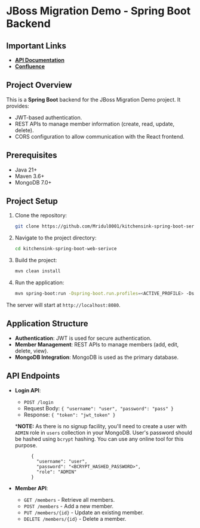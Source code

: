 # JBoss Migration Demo - Spring Boot Backend

## Important Links

- **[API Documentation](https://app.swaggerhub.com/apis/MRIDULMAHAJAN0001/kitchensink-api/1.0.0)**
- **[Confluence](https://mridulmahajan.atlassian.net/wiki/spaces/~61c40d9b7c6f980070a5416e/pages/294935/Kitchensink+Migration)**

## Project Overview

This is a **Spring Boot** backend for the JBoss Migration Demo project. It provides:
- JWT-based authentication.
- REST APIs to manage member information (create, read, update, delete).
- CORS configuration to allow communication with the React frontend.

## Prerequisites

- Java 21+
- Maven 3.6+
- MongoDB 7.0+

## Project Setup

1. Clone the repository:
    ```bash
    git clone https://github.com/Mridul0001/kitchensink-spring-boot-service.git
    ```

2. Navigate to the project directory:
    ```bash
    cd kitchensink-spring-boot-web-serivce
    ```

3. Build the project:
    ```bash
    mvn clean install
    ```

4. Run the application:
    ```bash
    mvn spring-boot:run -Dspring-boot.run.profiles=<ACTIVE_PROFILE> -Dspring-boot.run.arguments="--mongodb.username=<YOUR_MONGO_USERNAME> --mongodb.password=<YOUR_MONGO_PASSWORD> --security.jwt.secret-key=<JWT_SECRET_KEY_HS256>"

    ```

The server will start at `http://localhost:8080`.

## Application Structure

- **Authentication**: JWT is used for secure authentication.
- **Member Management**: REST APIs to manage members (add, edit, delete, view).
- **MongoDB Integration**: MongoDB is used as the primary database.

## API Endpoints

- **Login API**: 
  - `POST /login`
  - Request Body: `{ "username": "user", "password": "pass" }`
  - Response: `{ "token": "jwt_token" }`

  ***NOTE:** As there is no signup facility, you'll need to create a user with ```ADMIN``` role in ```users``` collection in your MongoDB. User's password should be hashed using ```bcrypt``` hashing. You can use any online tool for this purpose.
        
            {
              "username": "user",
              "password": "<BCRYPT_HASHED_PASSWORD>",
              "role": "ADMIN"
            }
  
- **Member API**:
  - `GET /members` - Retrieve all members.
  - `POST /members` - Add a new member.
  - `PUT /members/{id}` - Update an existing member.
  - `DELETE /members/{id}` - Delete a member.
